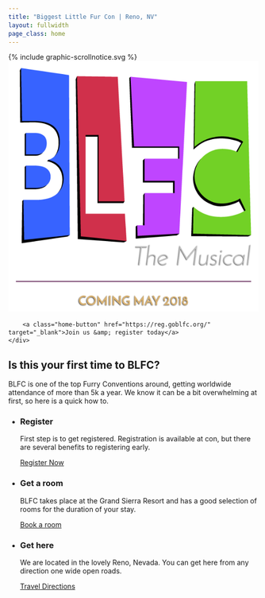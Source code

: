 ```yaml
---
title: "Biggest Little Fur Con | Reno, NV"
layout: fullwidth
page_class: home
---
```

<div id="home-curtain-left"></div>
<div id="home-curtain-right"></div>
<div id="home-curtain-main"><div id="home-curtain-end"></div></div>

<div id="home-scroll-notice">{% include graphic-scrollnotice.svg %}</div>
<div id="home-stage" class="big-chunk textcenter">
	<div id="home-stage-content">
		<img src="/assets/theme/home-logo.png" alt="BLFC the Musical | Coming May 2018">

		<a class="home-button" href="https://reg.goblfc.org/" target="_blank">Join us &amp; register today</a>
	</div>
</div>

<script>
	$(window).scroll(function(){

		var wScroll = $(this).scrollTop();
		var wHeight = $(window).height();



		if ( wScroll > 10 ) {
			$('#home-scroll-notice').css({
				'opacity' : '0'
			});
		}

		if ( wScroll > $('#home-curtain-end').offset().top / 2 ) {
			$('#page-content').addClass()
		}

		if ( wScroll > wHeight - 1 ) {
			$('#page-content').addClass('home-scroll');
			console.log('Dooooowwnn');
		}
		if ( wScroll < wHeight + 1 ) {
			$('#page-content').removeClass('home-scroll');
			console.log('and uuup');
		}



	});
</script>


<div id="home-content" class="textcenter">
	<h2>Is this your first time to BLFC?</h2>
	<p>BLFC is one of the top Furry Conventions around, getting worldwide attendance of more than 5k a year. We know it can be a bit overwhelming at first, so here is a quick how to.</p>
	<ul class="nobull">
		<li class="one_third">
			<h3>Register</h3>
			<p>First step is to get registered. Registration is available at con, but there are several benefits to registering early.</p>
			<a class="button" href="https://reg.goblfc.org">Register Now</a>
		</li>
		<li class="one_third">
			<h3>Get a room</h3>
			<p>BLFC takes place at the Grand Sierra Resort and has a good selection of rooms for the duration of your stay.</p>
			<a class="button" href="/hotel/">Book a room</a>
		</li>
		<li class="one_third">
			<h3>Get here</h3>
			<p>We are located in the lovely Reno, Nevada. You can get here from any direction one wide open roads.</p>
			<a class="button" href="/travel/">Travel Directions</a>
		</li>
	</ul>
</div>